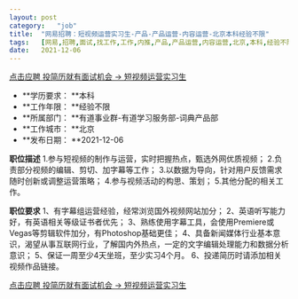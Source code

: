 ```yaml
---
layout:	post
category:	"job"
title:	"网易招聘：短视频运营实习生-产品-产品运营-内容运营-北京本科经验不限"
tags:	[网易,招聘,面试,找工作,工作,内推,产品,产品运营,内容运营,北京,本科,经验不限]
date:	2021-12-06
---
```


[点击应聘 投简历就有面试机会 -> 短视频运营实习生](http://mobile.bole.netease.com/bole/boleDetail?id=9302&employeeId=346f03c3cda5f04c&key=all)



- **学历要求： **本科
- **工作年限： **经验不限
- **所属部门： **有道事业群-有道学习服务部-词典产品部
- **工作城市： **北京
- **发布日期： **2021-12-06



**职位描述**
1.参与短视频的制作与运营，实时把握热点，甄选外网优质视频；
2.负责部分视频的编辑、剪切、加字幕等工作；
3.以数据为导向，针对用户反馈需求随时创新或调整运营策略；
4.参与视频活动的构思、策划；
5.其他分配的相关工作。



**职位要求**
1、有字幕组运营经验，经常浏览国外视频网站加分；
2、英语听写能力好，有英语相关等级证书者优先；
3、熟练使用字幕工具，会使用Premiere或Vegas等剪辑软件加分，有Photoshop基础更佳；
4、具备新闻媒体行业基本意识，渴望从事互联网行业，了解国内外热点，一定的文字编辑处理能力和数据分析意识；
5、保证一周至少4天坐班，至少实习4个月。
6、投递简历时请添加相关视频作品链接。



[点击应聘 投简历就有面试机会 -> 短视频运营实习生](http://mobile.bole.netease.com/bole/boleDetail?id=9302&employeeId=346f03c3cda5f04c&key=all)